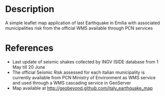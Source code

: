 # Description

A simple leaflet map application of last Earthquake in Emilia with associated municipalities risk from the official WMS available through PCN services

# References
* Last update of seismic shakes collected by INGV ISIDE database from 1 May till 20 June 
* The official Seismic Risk assessed for each italian municipality is currently available from PCN Ministry of Environment as WMS service and used through a WMS cascading service in GeoServer
* Map available at http://geobeyond.github.com/italy_earthquake_map

